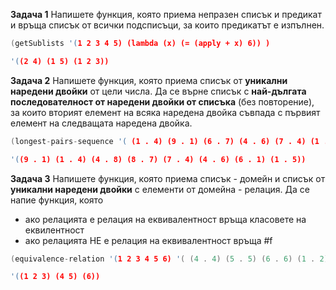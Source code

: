 

  **Задача 1**
    Напишете функция, която приема непразен списък и предикат и връща списък от всички подсписъци, за които предикатът е изпълнен.
```c++  
(getSublists '(1 2 3 4 5) (lambda (x) (= (apply + x) 6)) )

'((2 4) (1 5) (1 2 3))
``` 

 **Задача 2** 
 Напишете функция, която приема списък от **уникални наредени двойки** от цели числа. Да се върне списък с **най-дългата последователност от наредени двойки от списъка** (без повторение), за които вторият елемент на всяка наредена двойка съвпада с първият елемент на следващата наредена двойка.
```c++  
(longest-pairs-sequence '( (1 . 4) (9 . 1) (6 . 7) (4 . 6) (7 . 4) (1 . 5) (4 . 8) (6 . 1) (8 . 7)))

'((9 . 1) (1 . 4) (4 . 8) (8 . 7) (7 . 4) (4 . 6) (6 . 1) (1 . 5))


``` 




   **Задача 3** 
 Напишете функция, която приема списък - домейн и списък от **уникални наредени двойки** с елементи от домейна - релация.
 Да се напие функция, която 
 

 - ако релацията е релация на еквивалентност връща класовете на еквилентност
 - ако релацията НЕ е релация на еквивалентност връща #f

 
```c++  
(equivalence-relation '(1 2 3 4 5 6) '( (4 . 4) (5 . 5) (6 . 6) (1 . 2) (2 . 1) (1 . 1) (2 . 2) (3 . 3) (1 . 3) (3 . 2) (3 . 1) (2 . 3)  (4 . 5) (5 . 4) ))

'((1 2 3) (4 5) (6))
``` 
